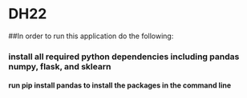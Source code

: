 # DH22

##In order to run this application do the following:
### install all required python dependencies including pandas numpy, flask, and sklearn
#### run pip install pandas to install the packages in the command line
